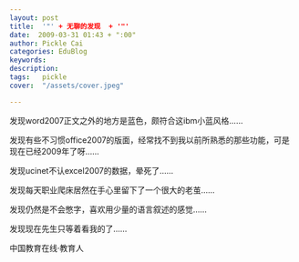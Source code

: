 ```yaml
---
layout: post  
title:  '"' + 无聊的发现  + '"'
date:  2009-03-31 01:43 + ":00" 
author: Pickle Cai  
categories: EduBlog  
keywords: 
description:   
tags:	pickle   
cover:  "/assets/cover.jpeg"  

---  
```

    
发现word2007正文之外的地方是蓝色，颇符合这ibm小蓝风格……



发现有些不习惯office2007的版面，经常找不到我以前所熟悉的那些功能，可是现在已经2009年了呀……



发现ucinet不认excel2007的数据，晕死了……



发现每天职业爬床居然在手心里留下了一个很大的老茧……



发现仍然是不会憋字，喜欢用少量的语言叙述的感觉……



发现现在先生只等着看我的了……



		    
 中国教育在线·教育人

